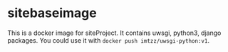 # sitebaseimage
This is a docker image for siteProject. It contains uwsgi, python3, django packages. You could use it with `docker push imtzz/uwsgi-python:v1`.
